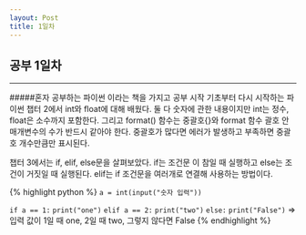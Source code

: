 ```yaml
---
layout: Post
title: 1일차
---
```


## 공부 1일차
****
#####혼자 공부하는 파이썬 이라는 책을 가지고 공부 시작
기초부터 다시 시작하는 파이썬
챕터 2에서 int와 float에 대해 배웠다.
둘 다 숫자에 관한 내용이지만 int는 정수, float은 소수까지 포함한다.
그리고 format() 함수는 중괄호{}와 format 함수 괄호 안 매개변수의 수가 반드시 같아야 한다. 중괄호가 많다면 에러가 발생하고 부족하면 중괄호 개수만큼만 표시된다.

챕터 3에서는 if, elif, else문을 살펴보았다.
if는 조건문 이 참일 때 실행하고 else는 조건이 거짓일 때 실행된다.
elif는 if 조건문을 여러개로 연결해 사용하는 방법이다.

{% highlight python %}
`a = int(input("숫자 입력"))`

`if a == 1:`
`print("one")`
`elif a == 2:`
`print("two")`
`else:`
`print("False")`
=> 입력 값이 1일 때 one, 2일 때 two, 그렇지 않다면 False
{% endhighlight %}
